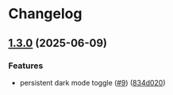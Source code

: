 # Changelog

## [1.3.0](https://github.com/sustanza/stargarden/compare/v1.2.0...v1.3.0) (2025-06-09)


### Features

* persistent dark mode toggle ([#9](https://github.com/sustanza/stargarden/issues/9)) ([834d020](https://github.com/sustanza/stargarden/commit/834d02099c1fa5e2da0e013058a025154ceebf2b))
